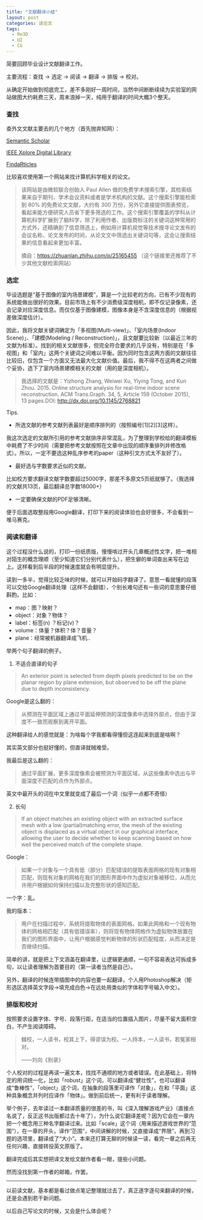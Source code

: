 ```yaml
---
title: "文献翻译小结"
layout: post
categories: 读论文
tags:
  - Re3D
  - UI
  - CG
---
```


简要回顾毕业设计文献翻译工作。

主要流程：查找 -> 选定 -> 阅读 -> 翻译 -> 排版 -> 校对。

<!--more-->

从确定开始做到彻底完工，差不多刚好一周时间，当然中间断断续续为实验室的网站做图大约耗费三天，周末浪掉一天，纯用于翻译的时间大概3个整天。

### 查找

查外文文献主要去的几个地方（首先抛弃知网）：

[Semantic Scholar](https://www.semanticscholar.org/)

[IEEE Xplore Digital Library](http://ieeexplore.ieee.org/Xplore/home.jsp)

[FindaRticles](http://findarticles.com/)

比较喜欢使用第一个网站来找计算机科学相关的论文。

> 该网站是由微软联合创始人 Paul Allen 做的免费学术搜索引擎，其检索结果来自于期刊、学术会议资料或者是学术机构的文献。这个搜索引擎能检索到 80% 的免费论文文献，大约有 300 万份，另外它直接提供图表预览，看起来能方便研究人员省下更多筛选的工作。这个搜索引擎覆盖的学科从计算机科学扩展到了脑科学，除了利用作者、出版商标注的关键词这种常用的方式外，还精确到了信息筛选上，例如用计算机视觉等技术搜寻论文发布的会议名称、论文发布的时间，从论文文中筛选出关键词句等，这会让搜索结果的信息看起来更加丰富。
>
> 摘自：https://zhuanlan.zhihu.com/p/25165455 （这个链接里还推荐了不少其他文献检索网站）

### 选定

毕设选题是“基于图像的室内场景建模”，算是一个比较老的方向，已有不少现有的系统能做出很好的效果。目前市场上有不少消费级深度相机，即不仅记录像素，还会记录对应深度信息。而仅仅基于图像建模，图像本身是不含深度信息的（根据视差做深度估计）。

因此，我将文献关键词确定为「多视图(Multi-view)」、「室内场景(Indoor Scene)」、「建模(Modeling / Reconstruction)」，且文献要比较新（以最近三年的文献为标准）。找到的相关文献很多，但完全符合要求的几乎没有，特别是在「多视图」和「室内」这两个关键词之间难以平衡。因为同时包含这两方面的文献往往比较旧，仅包含一个方面又无法最大化文献价值。最后，我不得不在这两者之间做个妥协，选下了室内场景建模相关的文献（用的是深度相机）。

> 我选择的文献是：Yizhong  Zhang,  Weiwei  Xu,  Yiying  Tong,  and  Kun  Zhou.  2015.  Online structure analysis for real-time indoor scene reconstruction. ACM Trans.Graph. 34, 5, Article 159 (October 2015), 13 pages.DOI: http://dx.doi.org/10.1145/2768821

Tips.

* 所选文献的参考文献列表最好是顺序排列的（按照编号\[1]\[2]\[3]这样）。

我这次选定的文献所引用的参考文献排序非常混乱，为了整理到学校给的翻译模板中耗费了不少时间（需要把参考文献按照在文章中出现的顺序重排列并修改格式）。所以，一定不要选这种乱序参考的paper（这种引文方式太不友好了）。

* 最好选与字数要求近似的文献。

比如校方要求翻译文献字数要超过5000字，那差不多原文5页纸就够了。（我选择的文献共13页，最后翻译总字数18000+）

* 一定要确保文献的PDF足够清晰。

便于后面选取整段用Google翻译，打印下来的阅读体验也会好很多，不会看到一堆马赛克。

### 阅读和翻译

这个过程没什么说的，打印一份纸质版，慢慢啃过开头几章概述性文字，把一堆相对陌生的概念理顺（至少知道它们分别代表什么），把生僻的单词查出来写在边上。这样看到后半段的时候速度就会有明显提升。

读到一多半，觉得比较乏味的时候，就可以开始码字翻译了。意思一看就懂的段落可以交给Google翻译处理（这样不会翻错），个别长难句还有一些词的意思要仔细斟酌。比如：

* map：图？映射？
* object：对象？物体？
* label：标签(n) ？标记(v)？
* volume：体量？体积？体？音量？
* plane：经常被机器翻译成飞机..

举两个句子翻译的例子。

1. 不适合直译的句子

> An exterior point is selected from depth pixels predicted to be on the planar region by plane extension, but observed to be off the plane due to depth inconsistency.

Google是这么翻的：

> 从预测在平面区域上通过平面延伸预测的深度像素中选择外部点，但由于深度不一致而观察到离开平面。

这种翻译给人的感觉就是：为啥每个字我都看得懂但这连起来到底是啥啊？

其实英文部分也挺好懂的，但直译就贼难受。

我最后是这么翻的：

> 通过平面扩展，更多深度像素会被预测为平面区域，从这些像素中选出与平面深度不匹配的点作为外部点。

英文中最开头的词在中文里就变成了最后一个词（似乎一点都不奇怪）

2. 长句

> If an object matches an existing object with an extracted surface mesh with a low (partial)matching error, the mesh of the existing object is displaced as a virtual object in our graphical interface, allowing the user to decide whether to keep scanning based on how well the perceived match of the complete shape.

Google：

> 如果一个对象与一个具有低（部分）匹配错误的提取表面网格的现有对象相匹配，则现有对象的网格在我们的图形界面中作为虚拟对象被移位，从而允许用户根据如何保持扫描以及完整形状的感知匹配。

一个字：乱。

我的版本：

> 用户在扫描过程中，系统将提取物体的表面网格。如果此网格和一个现有物体的网格相匹配（具有低错误率），则将现有物体网格作为虚拟物体放置在我们的图形界面中，让用户根据感觉判断物体的形状匹配程度，从而决定是否继续扫描。

简单的讲，就是把上下文涵盖在翻译里，让逻辑更通顺，一句不容易表达可拆成多句，以让读者理解为首要目的（第一读者当然是自己）。

另外，翻译的时候连带插图中的内容也要一起翻译，个人用Photoshop解决（矩形选区选择英文字段->填充成白色->在远处用类似的字体和字号输入中文）。

### 排版和校对

按照要求设置字体、字号、段落行距，在适当的位置插入图片，尽量不留大面积空白，不产生阅读障碍。

> 雠校，一人读书，校其上下，得谬误为校。一人持本，一人读书，若冤家相对。
>
> ——刘向《别录》

个人校对的过程是再读一遍文本，找找不通顺的地方或者错误。在此基础上，将特定的用词统一化，比如「robust」这个词，可以翻译成“健壮性”，也可以翻译成“鲁棒性“，「object」这个词，在抽象的段落里可译作「对象」，在和「平面」这种具象概念并列时应译作「物体」。做到前后统一，更有利于读者理解。

举个例子，去年读过一本翻译质量的很差的书，叫《深入理解游戏产业》（直接点名说了，反正这书出版都过去十年了），为什么说它翻译差呢？因为它会在一章内把一个概念用三种名字翻译过来。比如「scale」这个词（用来描述游戏世界的“范围”），在一章的开头，译作“范围”，中间讲解的时候，又直接译成“界限”，再到习题的选项里，翻译成了“大小”。本来还打算无聊的时候读一读，看完一章之后再无任何兴趣，直接转投英文原版了。

翻译完成后其实想把译文发给文献作者看一眼，提些小问题。

然而没找到第一作者的邮箱，作罢。

---

以前读文献，基本都是看过做点笔记整理就过去了，真正逐字逐句来翻译的时候，还是会遇到若干新问题。

以后自己写论文的时候，又会是什么体会呢？

